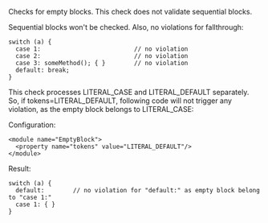 Checks for empty blocks. This check does not validate sequential blocks.

Sequential blocks won't be checked. Also, no violations for fallthrough:

    switch (a) {
      case 1:                          // no violation
      case 2:                          // no violation
      case 3: someMethod(); { }        // no violation
      default: break;
    }

This check processes LITERAL\_CASE and LITERAL\_DEFAULT separately. So, if tokens=LITERAL\_DEFAULT, following code will not trigger any violation, as the empty block belongs to LITERAL\_CASE:

Configuration:

    <module name="EmptyBlock">
      <property name="tokens" value="LITERAL_DEFAULT"/>
    </module>

Result:

    switch (a) {
      default:        // no violation for "default:" as empty block belong to "case 1:"
      case 1: { }
    }